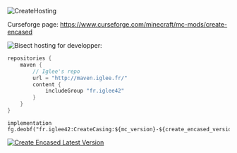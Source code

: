 

![CreateHosting](https://cdn.discordapp.com/attachments/785493649969381396/1151964355534016602/CREATE_ENCASED.png)

<p>Curseforge page: <a href="https://www.curseforge.com/minecraft/mc-mods/create-encased">https://www.curseforge.com/minecraft/mc-mods/create-encased</a></p>


![Bisect hosting](https://www.bisecthosting.com/partners/custom-banners/04b018a6-2b05-42f7-bc73-448bb3ee940c.webp)
for developper:
```groovy
repositories {
    maven {
        // Iglee's repo
        url = "http://maven.iglee.fr/"
        content {
            includeGroup "fr.iglee42"
        }
    }
}
```

```
implementation fg.deobf("fr.iglee42:CreateCasing:${mc_version}-${create_encased_version}
```

<a href="http://maven.iglee.fr/#/releases/fr/iglee42/CreateCasing">
        <img src="https://flat.badgen.net/maven/v/metadata-url/http/50.20.249.21:8080/releases/fr/iglee42/CreateCasing/maven-metadata.xml?color=cf9555&label=CreateEncased" alt="Create Encased Latest Version">
    </a>